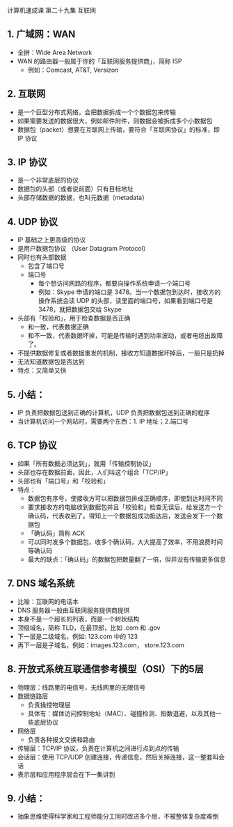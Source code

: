 计算机速成课 第二十九集 互联网


## 1. 广域网：WAN
- 全拼：Wide Area Network
- WAN 的路由器一般属于你的「互联网服务提供商」，简称  ISP
  - 例如：Comcast, AT&T, Versizon
  

## 2. 互联网
- 是一个巨型分布式网络，会把数据拆成一个个数据包来传输
- 如果需要发送的数据很大，例如邮件附件，则数据会被拆成多个小数据包
- 数据包（packet）想要在互联网上传输，要符合「互联网协议」的标准，即 IP 协议



## 3. IP 协议
- 是一个非常底层的协议
- 数据包的头部（或者说前面）只有目标地址
- 头部存储数据的数据，也叫元数据（metadata）


## 4. UDP 协议
- IP 基础之上更高级的协议
- 是用户数据包协议 （User Datagram Protocol）
- 同时也有头部数据
  - 包含了端口号
  - 端口号
    - 每个想访问网路的程序，都要向操作系统申请一个端口号
    - 例如：Skype 申请的端口是 3478。当一个数据包到达时，接收方的操作系统会读 UDP 的头部，读里面的端口号，如果看到端口号是 3478，就把数据包交给 Skype
- 头部有「校验和」，用于检查数据是否正确
  - 和一致，代表数据正确
  - 和不一致，代表数据坏掉，可能是传输时遇到功率波动，或者电缆出故障了。
- 不提供数据修复或者数据重发的机制，接收方知道数据坏掉后，一般只是扔掉
- 无法知道数据包是否达到
- 特点：又简单又快
  

## 5. 小结：
- IP 负责把数据包送到正确的计算机，UDP 负责把数据包送到正确的程序
- 当计算机访问一个网站时，需要两个东西：1. IP 地址；2.端口号



## 6. TCP 协议
- 如果「所有数据必须达到」，就用「传输控制协议」
- 头部也存在数据前面，因此，人们叫这个组合「TCP/IP」
- 头部也有「端口号」和「校验和」
- 特点：
  - 数据包有序号，使接收方可以把数据包排成正确顺序，即使到达时间不同
  - 要求接收方的电脑收到数据包并且「校验和」检查无误后，给发送方一个确认码，代表收到了。得知上一个数据包成功抵达后，发送会发下一个数据包
  - 「确认码」简称  ACK
  - 可以同时发多个数据包，收多个确认码，大大提高了效率，不用浪费时间等确认码
  - 最大的缺点：「确认码」的数据包把数量翻了一倍，但并没有传输更多信息


## 7. DNS 域名系统
- 比喻：互联网的电话本
- DNS 服务器一般由互联网服务提供商提供
- 本身不是一个超长的列表，而是一个树状结构
- 顶级域名，简称 TLD，在最顶部，比如 .com 和 .gov
- 下一层是二级域名，例如: 123.com 中的 123
- 再下一层是子域名，例如：images.123.com， store.123.com



## 8. 开放式系统互联通信参考模型（OSI）下的5层
  - 物理层：线路里的电信号，无线网里的无限信号
  - 数据链路层
    - 负责操控物理层
    - 具体有：媒体访问控制地址（MAC）、碰撞检测、指数退避，以及其他一些底层协议
  - 网络层
    - 负责各种报文交换和路由
  - 传输层：TCP/IP 协议，负责在计算机之间进行点到点的传输
  - 会话层：使用 TCP/UDP 创建连接，传递信息，然后关掉连接，这一整套叫会话
  - 表示层和应用程序层会在下一集讲到

## 9. 小结：
- 抽象思维使得科学家和工程师能分工同时改进多个层，不被整体复杂度难倒